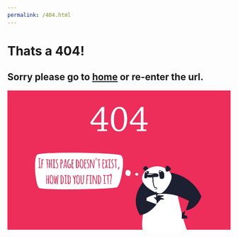 ```yaml
---
permalink: /404.html
---
```

# Thats a **404**!
## Sorry please go to [home](https://www.theguythatloveshtml.github.io) or re-enter the url.
![](./404_pages.jpg)
